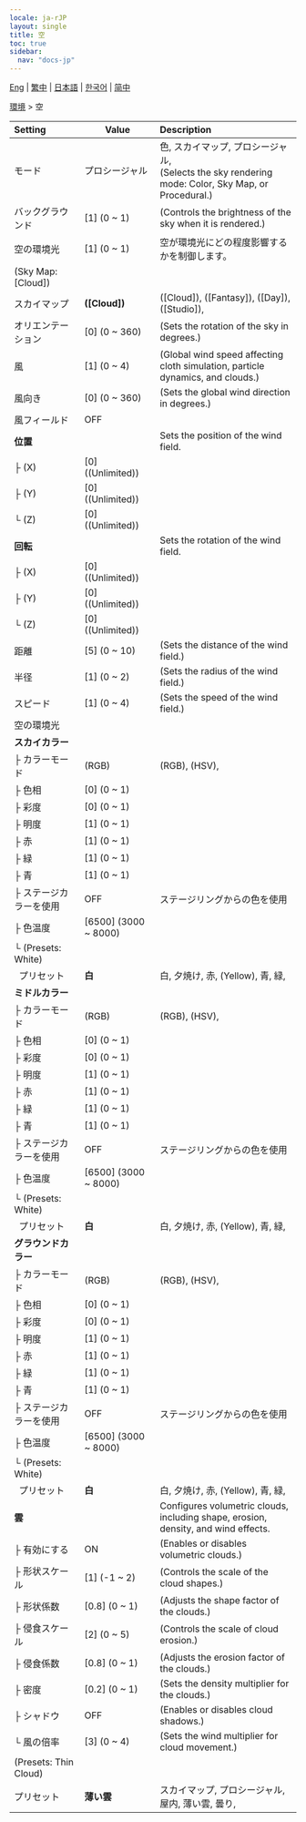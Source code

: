 ```yaml
---
locale: ja-rJP
layout: single
title: 空
toc: true
sidebar:
  nav: "docs-jp"
---
```

[Eng](/dancexr/menu/2025.4/scene/sky) | [繁中](/tw/dancexr/menu/2025.4/scene/sky) | [日本語](/jp/dancexr/menu/2025.4/scene/sky) | [한국어](/kr/dancexr/menu/2025.4/scene/sky) | [简中](/zh/dancexr/menu/2025.4/scene/sky)

[環境](../menu#環境) > 空



| Setting | Value | Description |
| :--- | --- | :--- |
| モード | プロシージャル | 色, スカイマップ, プロシージャル, <br/>(Selects the sky rendering mode: Color, Sky Map, or Procedural.)
| バックグラウンド | [1] (0 ~ 1) | (Controls the brightness of the sky when it is rendered.)
| 空の環境光 | [1] (0 ~ 1) | 空が環境光にどの程度影響するかを制御します。
| (Sky Map: [Cloud]) || 
| スカイマップ | **([Cloud])** | ([Cloud]), ([Fantasy]), ([Day]), ([Studio]),  |
| オリエンテーション | [0] (0 ~ 360) | (Sets the rotation of the sky in degrees.)
| 風 | [1] (0 ~ 4) | (Global wind speed affecting cloth simulation, particle dynamics, and clouds.)
| 風向き | [0] (0 ~ 360) | (Sets the global wind direction in degrees.)
| 風フィールド | OFF | 
| **位置** | | Sets the position of the wind field.
| ├&nbsp;(X) | [0] ((Unlimited)) | 
| ├&nbsp;(Y) | [0] ((Unlimited)) | 
| └&nbsp;(Z) | [0] ((Unlimited)) | 
| **回転** | | Sets the rotation of the wind field.
| ├&nbsp;(X) | [0] ((Unlimited)) | 
| ├&nbsp;(Y) | [0] ((Unlimited)) | 
| └&nbsp;(Z) | [0] ((Unlimited)) | 
| 距離 | [5] (0 ~ 10) | (Sets the distance of the wind field.)
| 半径 | [1] (0 ~ 2) | (Sets the radius of the wind field.)
| スピード | [1] (0 ~ 4) | (Sets the speed of the wind field.)
| 空の環境光 || 
| **スカイカラー** | | 
| ├&nbsp;カラーモード | (RGB) | (RGB), (HSV), 
| ├&nbsp;色相 | [0] (0 ~ 1) | 
| ├&nbsp;彩度 | [0] (0 ~ 1) | 
| ├&nbsp;明度 | [1] (0 ~ 1) | 
| ├&nbsp;赤 | [1] (0 ~ 1) | 
| ├&nbsp;緑 | [1] (0 ~ 1) | 
| ├&nbsp;青 | [1] (0 ~ 1) | 
| ├&nbsp;ステージカラーを使用 | OFF | ステージリングからの色を使用
| ├&nbsp;色温度 | [6500] (3000 ~ 8000) | 
| └&nbsp;(Presets: White) || 
| &nbsp;&nbsp;プリセット | **白** | 白, 夕焼け, 赤, (Yellow), 青, 緑,  |
| **ミドルカラー** | | 
| ├&nbsp;カラーモード | (RGB) | (RGB), (HSV), 
| ├&nbsp;色相 | [0] (0 ~ 1) | 
| ├&nbsp;彩度 | [0] (0 ~ 1) | 
| ├&nbsp;明度 | [1] (0 ~ 1) | 
| ├&nbsp;赤 | [1] (0 ~ 1) | 
| ├&nbsp;緑 | [1] (0 ~ 1) | 
| ├&nbsp;青 | [1] (0 ~ 1) | 
| ├&nbsp;ステージカラーを使用 | OFF | ステージリングからの色を使用
| ├&nbsp;色温度 | [6500] (3000 ~ 8000) | 
| └&nbsp;(Presets: White) || 
| &nbsp;&nbsp;プリセット | **白** | 白, 夕焼け, 赤, (Yellow), 青, 緑,  |
| **グラウンドカラー** | | 
| ├&nbsp;カラーモード | (RGB) | (RGB), (HSV), 
| ├&nbsp;色相 | [0] (0 ~ 1) | 
| ├&nbsp;彩度 | [0] (0 ~ 1) | 
| ├&nbsp;明度 | [1] (0 ~ 1) | 
| ├&nbsp;赤 | [1] (0 ~ 1) | 
| ├&nbsp;緑 | [1] (0 ~ 1) | 
| ├&nbsp;青 | [1] (0 ~ 1) | 
| ├&nbsp;ステージカラーを使用 | OFF | ステージリングからの色を使用
| ├&nbsp;色温度 | [6500] (3000 ~ 8000) | 
| └&nbsp;(Presets: White) || 
| &nbsp;&nbsp;プリセット | **白** | 白, 夕焼け, 赤, (Yellow), 青, 緑,  |
| **雲** | | Configures volumetric clouds, including shape, erosion, density, and wind effects.
| ├&nbsp;有効にする | ON | (Enables or disables volumetric clouds.)
| ├&nbsp;形状スケール | [1] (-1 ~ 2) | (Controls the scale of the cloud shapes.)
| ├&nbsp;形状係数 | [0.8] (0 ~ 1) | (Adjusts the shape factor of the clouds.)
| ├&nbsp;侵食スケール | [2] (0 ~ 5) | (Controls the scale of cloud erosion.)
| ├&nbsp;侵食係数 | [0.8] (0 ~ 1) | (Adjusts the erosion factor of the clouds.)
| ├&nbsp;密度 | [0.2] (0 ~ 1) | (Sets the density multiplier for the clouds.)
| ├&nbsp;シャドウ | OFF | (Enables or disables cloud shadows.)
| └&nbsp;風の倍率 | [3] (0 ~ 4) | (Sets the wind multiplier for cloud movement.)
| (Presets: Thin Cloud) || 
| プリセット | **薄い雲** | スカイマップ, プロシージャル, 屋内, 薄い雲, 曇り,  |
